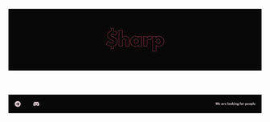 <p align="center" width="100%">
  <img src="https://raw.githubusercontent.com/SharpMafia/.github/main/profile/Banner.png">
</p>

<br>

<p align="center" width="100%">
  <img src="https://raw.githubusercontent.com/SharpMafia/.github/main/profile/Footer.png">
</p>
